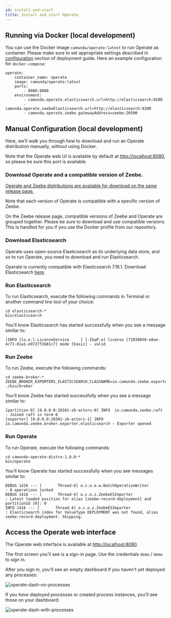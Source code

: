 ```yaml
---
id: install-and-start
title: Install and start Operate
---
```

## Running via Docker (local development)

You can use the Docker image `camunda/operate:latest` to run Operate as container.
Please make sure to set appropriate settings described in [configuration](../../deployment/configuration) section of deployment guide. Here an example configuration for `docker-compose`:
```
operate:
    container_name: operate
    image: camunda/operate:latest
    ports:
        - 8080:8080
    environment:
        - camunda.operate.elasticsearch.url=http://elasticsearch:9200
        - camunda.operate.zeebeElasticsearch.url=http://elasticsearch:9200
        - camunda.operate.zeebe.gatewayAddress=zeebe:26500
```
## Manual Configuration (local development)

Here, we’ll walk you through how to download and run an Operate distribution manually, without using Docker.

Note that the Operate web UI is available by default at [http://localhost:8080](http://localhost:8080), so please be sure this port is available.


### Download Operate and a compatible version of Zeebe.

[Operate and Zeebe distributions are available for download on the same release page. ](https://github.com/camunda-cloud/zeebe/releases)

Note that each version of Operate is compatible with a specific version of Zeebe.

On the Zeebe release page, compatible versions of Zeebe and Operate are grouped together. Please be sure to download and use compatible versions. This is handled for you if you use the Docker profile from our repository.

### Download Elasticsearch

Operate uses open-source Elasticsearch as its underlying data store, and so to run Operate, you need to download and run Elasticsearch.

Operate is currently compatible with Elasticsearch 7.16.1. Download Elasticsearch [here](https://www.elastic.co/downloads/past-releases/elasticsearch-7-16-1).

### Run Elasticsearch

To run Elasticsearch, execute the following commands in Terminal or another command line tool of your choice:

```
cd elasticsearch-*
bin/elasticearch
```

You’ll know Elasticsearch has started successfully when you see a message similar to:

```
[INFO ][o.e.l.LicenseService     ] [-IbqP-o] license [72038058-e8ae-4c71-81a1-e9727f2b81c7] mode [basic] - valid
```

### Run Zeebe

To run Zeebe, execute the following commands:


```
cd zeebe-broker-*
ZEEBE_BROKER_EXPORTERS_ELASTICSEARCH_CLASSNAME=io.camunda.zeebe.exporter.ElasticsearchExporter ./bin/broker
```


You’ll know Zeebe has started successfully when you see a message similar to:


```
[partition-0] [0.0.0.0:26501-zb-actors-0] INFO  io.camunda.zeebe.raft - Joined raft in term 0
[exporter] [0.0.0.0:26501-zb-actors-1] INFO  io.camunda.zeebe.broker.exporter.elasticsearch - Exporter opened
```

### Run Operate

To run Operate, execute the following commands:

```
cd camunda-operate-distro-1.0.0-*
bin/operate
```

You’ll know Operate has started successfully when you see messages similar to:

```
DEBUG 1416 --- [       Thread-6] o.c.o.e.w.BatchOperationWriter           : 0 operations locked
DEBUG 1416 --- [       Thread-4] o.c.o.z.ZeebeESImporter                  : Latest loaded position for alias [zeebe-record-deployment] and partitionId [0]: 0
INFO 1416 --- [       Thread-4] o.c.o.z.ZeebeESImporter                  : Elasticsearch index for ValueType DEPLOYMENT was not found, alias zeebe-record-deployment. Skipping.
```

## Access the Operate web interface

The Operate web interface is available at [http://localhost:8080](http://localhost:8080).

The first screen you'll see is a sign-in page. Use the credentials `demo` / `demo` to sign in.

After you sign in, you'll see an empty dashboard if you haven't yet deployed any processes:

![operate-dash-no-processes](img/operate-dashboard-no-processes_light.png)

If you _have_ deployed processes or created process instances, you'll see those on your dashboard:

![operate-dash-with-processes](../img/operate-introduction_light.png)
